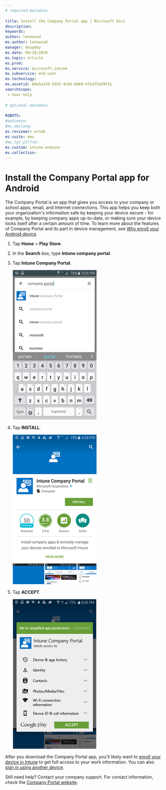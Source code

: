 ```yaml
---
# required metadata

title: Install the Company Portal app | Microsoft Docs
description:
keywords:
author: lenewsad
ms.author: lanewsad
manager: dougeby
ms.date: 04/19/2019
ms.topic: article
ms.prod:
ms.service: microsoft-intune
ms.subservice: end-user
ms.technology:
ms.assetid: 68e5a234-4353-4cb9-b869-4f2af5e59f31
searchScope:
 - User help

# optional metadata

ROBOTS:  
#audience:
#ms.devlang:
ms.reviewer: arnab
ms.suite: ems
#ms.tgt_pltfrm:
ms.custom: intune-enduser
ms.collection: 
---
```

# Install the Company Portal app for Android

The Company Portal is an app that gives you access to your company or school apps, email, and Internet connections. This app helps you keep both your organization's information safe by keeping your device secure - for example, by keeping company apps up-to-date, or making sure your device locks itself after a certain amount of time. To learn more about the features of Company Portal and its part in device management, see [Why enroll your Android device](why-enroll-android-device.md).  

1. Tap **Home** > **Play Store**.

2. In the **Search** box, type **Intune company portal**.  

3. Tap **Intune Company Portal**.

    ![android-search-company-portal](./media/and-cpinstall-1-search-cp.png)

4. Tap **INSTALL**.

    ![android-install-company-portal](./media/and-cpinstall-2-install.png)

5. Tap **ACCEPT**.

    ![android-accept-company-portal-terms](./media/and-cpinstall-3-cp-accept.png)

After you download the Company Portal app, you'll likely want to [enroll your device in Intune](enroll-device-android-company-portal.md) to get full access to your work information. You can also [sign in using another device](https://docs.microsoft.com/intune-user-help/sign-in-to-the-company-portal#sign-in-from-another-device).  

Still need help? Contact your company support. For contact information, check the [Company Portal website](https://go.microsoft.com/fwlink/?linkid=2010980).
